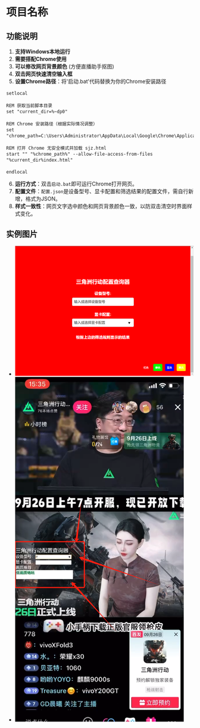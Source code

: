 # 项目名称

## 功能说明

1. **支持Windows本地运行**
2. **需要搭配Chrome使用**
3. **可以修改网页背景颜色** (方便直播助手抠图)
4. **双击网页快速清空输入框**
5. **设置Chrome路径**：将'启动.bat'代码替换为你的Chrome安装路径
```@echo off
setlocal

REM 获取当前脚本目录
set "current_dir=%~dp0"

REM Chrome 安装路径（根据实际情况调整）
set "chrome_path=C:\Users\Administrator\AppData\Local\Google\Chrome\Application\chrome.exe"

REM 打开 Chrome 无安全模式并加载 sjz.html
start "" "%chrome_path%" --allow-file-access-from-files "%current_dir%index.html"

endlocal
```
6. **运行方式**：双击`启动.bat`即可运行Chrome打开网页。
7. **配置文件**：`配置.json`是设备型号、显卡配置和筛选结果的配置文件，需自行新增，格式为JSON。
8. **样式一致性**：网页文字选中颜色和网页背景颜色一致，以防双击清空时界面样式变化。

## 实例图片

- ![1.jpg](https://github.com/BsaLee/pzcxq/blob/main/1.jpg)
- ![2.png](https://github.com/BsaLee/pzcxq/blob/main/2.png)
